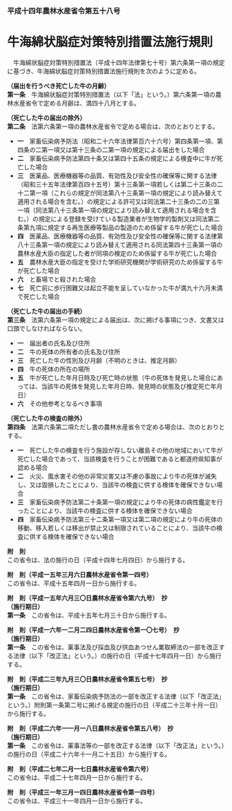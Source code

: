 ### 平成十四年農林水産省令第五十八号  
# 牛海綿状脳症対策特別措置法施行規則  
　牛海綿状脳症対策特別措置法（平成十四年法律第七十号）第六条第一項の規定に基づき、牛海綿状脳症対策特別措置法施行規則を次のように定める。  
  
**（届出を行うべき死亡した牛の月齢）**  
**第一条**　牛海綿状脳症対策特別措置法（以下「法」という。）第六条第一項の農林水産省令で定める月齢は、満四十八月とする。  
  
**（死亡した牛の届出の除外）**  
**第二条**　法第六条第一項の農林水産省令で定める場合は、次のとおりとする。  
* **一**　家畜伝染病予防法（昭和二十六年法律第百六十六号）第四条第一項、第四条の二第一項又は第十三条の二第一項の規定による届出をした場合  
* **二**　家畜伝染病予防法第四十条又は第四十五条の規定による検査中に牛が死亡した場合  
* **三**　医薬品、医療機器等の品質、有効性及び安全性の確保等に関する法律（昭和三十五年法律第百四十五号）第十三条第一項若しくは第二十三条の二十二第一項（これらの規定が同法第八十三条第一項の規定により読み替えて適用される場合を含む。）の規定による許可又は同法第二十三条の二の三第一項（同法第八十三条第一項の規定により読み替えて適用される場合を含む。）の規定による登録を受けている製造業者が生物学的製剤又は同法第二条第九項に規定する再生医療等製品の製造のため係留する牛が死亡した場合  
* **四**　医薬品、医療機器等の品質、有効性及び安全性の確保等に関する法律第八十三条第一項の規定により読み替えて適用される同法第四十三条第一項の農林水産大臣の指定した者が同項の検定のため係留する牛が死亡した場合  
* **五**　農林水産大臣の指定を受けた学術研究機関が学術研究のため係留する牛が死亡した場合  
* **六**　と畜場でと殺された場合  
* **七**　死亡前に歩行困難又は起立不能を呈していなかった牛が満九十六月未満で死亡した場合  
  
**（死亡した牛の届出の手続）**  
**第三条**　法第六条第一項の規定による届出は、次に掲げる事項につき、文書又は口頭でしなければならない。  
* **一**　届出者の氏名及び住所  
* **二**　牛の死体の所有者の氏名及び住所  
* **三**　死亡した牛の性別及び月齢（不明のときは、推定月齢）  
* **四**　牛の死体の所在の場所  
* **五**　牛が死亡した年月日時及び死亡時の状態（牛の死体を発見した場合にあっては、当該牛の死体を発見した年月日時、発見時の状態及び推定死亡年月日）  
* **六**　その他参考となるべき事項  
  
**（死亡した牛の検査の除外）**  
**第四条**　法第六条第二項ただし書の農林水産省令で定める場合は、次のとおりとする。  
* **一**　死亡した牛の検査を行う施設が存しない離島その他の地域において牛が死亡した場合であって、当該検査を行うことが困難であると都道府県知事が認める場合  
* **二**　火災、風水害その他の非常災害又は不慮の事故により牛の死体が滅失し、又は毀損したことにより、当該牛の検査に供する検体を確保できない場合  
* **三**　家畜伝染病予防法第二十条第一項の規定により牛の死体の病性鑑定を行ったことにより、当該牛の検査に供する検体を確保できない場合  
* **四**　家畜伝染病予防法第三十二条第一項又は第二項の規定により牛の死体の移動、移入若しくは移出が禁止又は制限されていることにより、当該牛の検査に供する検体を確保できない場合  
  
**附　則**  
この省令は、法の施行の日（平成十四年七月四日）から施行する。  
  
**附　則（平成一五年三月六日農林水産省令第一四号）**  
この省令は、平成十五年四月一日から施行する。  
  
**附　則（平成一五年六月三〇日農林水産省令第六九号）　抄**  
**（施行期日）**  
**第一条**　この省令は、平成十五年七月三十日から施行する。  
  
**附　則（平成一六年一二月二四日農林水産省令第一〇七号）　抄**  
**（施行期日）**  
**第一条**　この省令は、薬事法及び採血及び供血あつせん業取締法の一部を改正する法律（以下「改正法」という。）の施行の日（平成十七年四月一日）から施行する。  
  
**附　則（平成二三年九月三〇日農林水産省令第五七号）　抄**  
**（施行期日）**  
**第一条**　この省令は、家畜伝染病予防法の一部を改正する法律（以下「改正法」という。）附則第一条第二号に掲げる規定の施行の日（平成二十三年十月一日）から施行する。  
  
**附　則（平成二六年一一月一八日農林水産省令第五八号）　抄**  
**（施行期日）**  
**第一条**　この省令は、薬事法等の一部を改正する法律（以下「改正法」という。）の施行の日（平成二十六年十一月二十五日）から施行する。  
  
**附　則（平成二七年二月一七日農林水産省令第六号）**  
この省令は、平成二十七年四月一日から施行する。  
  
**附　則（平成三一年三月一四日農林水産省令第一四号）**  
この省令は、平成三十一年四月一日から施行する。  
  
